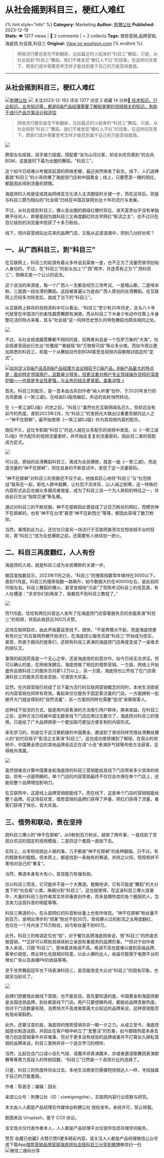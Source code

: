 # 从社会摇到科目三，梗红人难红
{% hint style="info" %}
**Category:** Marketing
**Author:** [刺猬公社](https://www.woshipm.com/u/1271302)
**Published:** 2023-12-19  
**Stats:** 👁️ 1377 views | 💬 2 comments | ⭐ 2 collects
**Tags:** 借势营销,品牌营销,海底捞,社会摇,科目三
**Original:** [View on woshipm.com](https://www.woshipm.com/marketing/5961567.html)
{% endhint %}
> 网络流行梗总是在不断翻新，比如最近的火起来的“科目三”舞蹈，只是，从社会摇到“科目三”舞蹈，我们不难发现“梗红人不红”的现象。在这样的背景下，商家们或许需要思考怎样才能找到属于自己的万能营销套路。

---

## 从社会摇到科目三，梗红人难红

[![](https://image.woshipm.com/wp-files/2021/05/OeH9NDGwaotxmOXGo42L.jpg!/both/72x72)](https://www.woshipm.com/u/1271302)[刺猬公社](https://www.woshipm.com/u/1271302) ![](https://static.woshipm.com/tag/1122_1@2x.png) 关注2023-12-192 评论 1377 浏览 2 收藏 14 分钟[🔗 技术知识、行业知识、业务知识等，都是B端产品经理需要了解和掌握的领域相关的知识，有助于进行产品方案设计和评估](https://ke.qidianla.com/courses/bcpm)

> 网络流行梗总是在不断翻新，比如最近的火起来的“科目三”舞蹈，只是，从社会摇到“科目三”舞蹈，我们不难发现“梗红人不红”的现象。在这样的背景下，商家们或许需要思考怎样才能找到属于自己的万能营销套路。

![](https://image.woshipm.com/2023/04/17/44ede800-dcf5-11ed-a8f2-00163e0b5ff3.png)

胯部左右摇晃，双手接力摇摆，搭配着“汝为山河过客，却总长叹伤离别”的古风BGM，这就是时下最为出圈的舞蹈，“科目三”。

这个如今已经难以考据其起源的网络老梗，最近突然焕发了新生。线下，人们追捧着跳“科目三”的小哥挤爆了海底捞门店和中国黄金；线上，只要愿意一蹭的网红，都能因此得到流量的馈赠。

海底捞的入局是促成其由网络亚文化进入主流圈层的关键一步，而在这背后，则是与科目三颇为相似的“社会摇”已经在中国互联网长达十年的流行与发展。

不过，从社会摇到科目三，爆火且出圈的超级红梗的背后，泼天富贵似乎没有单独赐予任何人，即便是因为跳科目三又再度翻红的古早网红“影流之主”，也不过只在百亿级别的浏览量中揽获了十多万粉丝。

线下，把内容营销玩出花来的品牌门店，又能从这波浪潮中，捞到几分好处呢？

## 一、从广西科目三，到“科目三”

在互联网上，科目三的起源有着众多传说且莫衷一是，也不乏为了流量而冒领创始人身份的。不过，在“科目三”的前头加上“广西”两字，并连贯称之为“广西科目三”，倒确实是一个公认的说法。

这个说法的来源是，每一个广西人一生都会经历三场考试，一是唱山歌，二是嗦米粉，三是跳一段丝滑的舞蹈。这段被普遍认为是由广西人原创的丝滑舞蹈，在互联网上历经多次转变后，就成了当下的“科目三”。

从互联网上鲜存的视频资料中可以看出，“科目三”至少有20年历史，且与八十年代就曾在中国流行的柔性霹雳舞颇有渊源，而从科目三下半身少有动作仅靠上半身整花活的特点来看，其与“社会摇”这一同样历史悠久的特色舞蹈也颇具相同之处。

![](https://image.yunyingpai.com/wp/2023/12/jaBq1m6T33cNWzfkTvVn.jpg)

不过，与社会摇或霹雳舞都不相同的是，前两者尚且是一个包罗万象的“大类”，社会摇甚至因此衍生出“优雅摇”“悬疑摇”和“万物皆可摇”等众多分类。而如今观众更加熟悉的科目三，却是一个从舞蹈动作到BGM甚至连视频内容都相对固定的“定式”。

[![](https://image.woshipm.com/2023/08/02/72b77e4e-30e3-11ee-88e7-00163e0b5ff3.png)如何定义B端产品及B端产品经理方法论相较于C端产品，B端产品最大的特点是：面向特定领域用户，且数量少得多，但更注重对用户专业领域操作流程的深度挖掘——也就是专业性更强，与业务的结合更紧密。查看详情 >](https://ke.qidianla.com/courses/bcpm)

首先，科目三的配乐，是一首本由古风创作者“闻人听書”创作、于2020年发行的古风歌曲《一笑江湖》。在经由DJ版改编后，命运的齿轮悄然转动。

在《一笑江湖DJ版》问世之前，“科目三”虽然也在互联网闻名已久，但却远没有如今的热度。直到2023年2月，为“科目三”的发扬光大做出过重要贡献的达人之一“神不在邯郸”，最开始使用《一笑江湖DJ版》作为其视频内容的配乐。

随后不久，这位专职跳“科目三”的达人就在众多配乐的视频中发现，以《一笑江湖DJ版》作为配乐的视频流量更好，并开始反复复刻流量密码，因此将二者的搭配成为定式。

![](https://image.yunyingpai.com/wp/2023/12/rvhIvPjYHFyK7S6atpdb.jpg)

可以说，原始的丝滑舞蹈科目三，离成为全民爆款，就差一曲《一笑江湖》，而追逐流量的“神不在邯郸”，则在自身的不断尝试中，发现了这一流量密码。

“神不在邯郸”对科目三的贡献还不仅于此，他独具匠心地将“科目三”与“社恐挑战”联系在一起，即在人群中跳舞，让社恐汗流浃背，让i人闻之胆寒。这一特殊的内容形式此后也被众多跟风者借鉴，成为了科目三另一个为人熟知的特征之一，并由此衍生出“指挥交通”等名梗。

通过对科目三的不断挖掘，神不在邯郸因此晋级成了近百万粉丝的网红，而模仿神不在邯郸的，也有“神不在台湾”甚至“神不在新西兰”等等，都因此获得了数万粉丝。

当然，事情到此为止，还仅仅只是另一场流行于互联网甚至仅在短视频平台的狂欢，离“科目三”成为全民爆款之前，还需要有人继续加一把火。

## 二、科目三再度翻红，人人有份

海底捞的入局，就是科目三成为全民爆款的关键一步。

据百度指数显示，2023年11月之前，“科目三”的搜索指数常年维持在3000以下，直到11月底，科目三的搜索指数一路飙升，如今数据大约在40000左右，是此前的10倍左右。科目三舞蹈的爆火，甚至变相地“污染”了驾照考试科目三的信息源，有人吐槽道：“求求你们别再发了，我都找不到科目三教程了。”

![](https://image.yunyingpai.com/wp/2023/12/vBNBNX97KuHKfVtal97T.png)

而11月底，恰恰有两位抖音达人发布了在海底捞门店穿着服务员的衣服表演“科目三”的视频，并因此收获近300万点赞。

这场互联网狂欢，由此开始蔓延至线下。很快，“不是男模点不起，而是海底捞更有性价比”的互联网热梗开始流行，在海底捞让服务员跳“科目三”开始成为现实。甚至，热衷于跟风的食客们，还把有科目三表演的海底捞门店再度变成了一桌难求的排队王。

事情的起因究竟是一个无心之举，还是海底捞的刻意炒作，如今已经无法求证。但可以确认的是，在网络发酵后，海底捞做了相应的借势营销。一方面，网络上开始盛传会跳科目三的服务员月薪1.2万以上，另一方面，海底捞也公开给了在门店表演科目三的服务员现金奖励，可谓皆大欢喜。

显然，在内容营销已经成了当下最为流行的互联网营销概念的同时，本地生活商家的内容营销也同样有奇效。看起来仅仅服务于固定客流量的门店，一方面拥有一批敞开大门就会得到的“自然流量”，另一方面则同样也需要“投流”来换取客人。

这种线下投流的方式，就是用内容表演的方法吸引用户群体，换来收益。在科目三之前，这种方法已经被中国无数家线下门店应用过无数次了，海底捞对科目三的借用，只是给了广大品牌商家一个更加取巧更加方便复制的内容形式。

率先学习的，则是位于武汉黄鹤楼的中国黄金，邀请到了曾经同样凭借丝滑舞技爆火的“初代目摇子”影流之主表演“科目三”，这也成功使其赚到了眼球。在观众的视频中，中国黄金旁边的其他品牌金店正在请“小丑”表演折气球等传统方法获客，显得格外落寞。

![](https://image.yunyingpai.com/wp/2023/12/cGUh8XpbYnX1xEOGFJMs.jpg)

虽然很难去计算中国黄金和海底捞的科目三营销能给其线下门店带来多少具体的收益，但有一点是明确的，单个门店的内容营销最终不仅仅会作用在单个门店上，还能给整个品牌增加影响力。

在互联网中，这是线上品牌营销赋能线下。而在线下，这是单个门店的营销赋能给整个品牌。在这场狂欢里，借势营销的品牌们获得了声量，网红们获得了流量，看客们获得了快乐，皆大欢喜。

## 三、借势和联动，贵在坚持‍‍‍‍

跳科目三爆火的“神不在邯郸”，从0粉到百万粉丝，就做了两件事，一是找到了受观众欢迎的固定的视频模版，二是将这个套路一直拍下去。

实际上，众多短视频达人做的事，几乎都是“神不在邯郸”的各种翻版。只不过，有的精致有的粗糙，但本质上，都是找到一条独有的赛道，并持之以恒，短视频并不害怕对自己的“重复”。

当然，赛道本身有大有小，变现能力有强有弱。

仅以科目三而言，它可能并不是一个大赛道。粗略地讲，它有可能是“舞蹈”的大分类下的“社会摇”小类，再细分到“科目三”。这也就使得，在这波科目三爆火浪潮中，大量的科目三创作者其实并非垂直创作者，而多是蹭热度的各个圈层的人，包含卖力运营抖音的明星等等。

科目三赛道的小，在头部网红的抖音粉丝量上也有所体现。“神不在邯郸”粉丝量不到百万，发明出滑步的“旭某”粉丝不到30万，曾经爆火过的影流之主再度翻红，也仅在一个月内涨了15万粉丝，如今粉丝量不到60万。

此外，科目三的格调定位也“低”，对于餐饮品牌海底捞来说，借“科目三”的热度去做营销，**正好可以帮助其继续树立亲民和重服务的品牌形象。**但对于创作者本人来说，只跳“科目三”，意味着其格调不高。格调不高也就难以接到高端品牌、客单价就低，商业转化也就相对较差。以此火爆的达人，收益可能限于电商平台的增长广告以及直播PK的收益等等。

至于世界舞蹈冠军也下场表演科目三，是否能改变大众对“科目三”的固有印象，也就另当别论了。

![](https://image.yunyingpai.com/wp/2023/12/1XuDqvlz0AK00c2RfwPN.png)

品牌们想要借此做线下营销，也不能盲目。首先要知道的是，中国黄金和海底捞都是全国连锁品牌，到处都是线下门店。用户只要想蹭热闹，都能给品牌贡献热度。但对于门店数量有限，消费频次不高或者距离大众较远的品牌来说，这种营销能否有用尚需斟酌。

此外，还要注意的是，海底捞的借势营销并非一朝一夕之力。从成立至今，海底捞就擅长制造话题，并因此在客户眼中树立了“爱整活”的形象，如今跟随热度本身去借力创造营销事件并非难事。但对于更多没有经验的品牌或者并不打算长久耕耘营销的品牌来说，科目三案例并非一个适合学习的榜样。

当然，比起在店门口请小丑扎气球、请魔术师表演魔术、亦或者邀请歌舞团表演歌舞等等费力高投入的传统招数，“科目三”已然是一个高性价比的选择了。

只是，科目三的热度终将会过去，本地生活商家仍需像短视频达人一样，寻找独属于自己的万能套路。

作者：陈首丞；编辑：园长

来源公众号：刺猬公社（ID：ciweigongshe），互联网内容行业观察与研究。

本文由人人都是产品经理合作媒体@刺猬公社 授权发布，未经许可，禁止转载。

题图来自 Unsplash，基于 CC0 协议。

该文观点仅代表作者本人，人人都是产品经理平台仅提供信息存储空间服务。

赞赏 收藏已收藏2 点赞已赞0更多精彩内容，请关注人人都是产品经理微信公众号或下载App[借势营销](https://www.woshipm.com/tag/%e5%80%9f%e5%8a%bf%e8%90%a5%e9%94%80)[品牌营销](https://www.woshipm.com/tag/%e5%93%81%e7%89%8c%e8%90%a5%e9%94%80)[海底捞](https://www.woshipm.com/tag/%e6%b5%b7%e5%ba%95%e6%8d%9e)[社会摇](https://www.woshipm.com/tag/%e7%a4%be%e4%bc%9a%e6%91%87)[科目三](https://www.woshipm.com/tag/%e7%a7%91%e7%9b%ae%e4%b8%89)[分享到微博](https://service.weibo.com/share/share.php?appkey=2775287854&title=从社会摇到科目三，梗红人难红&url=https://www.woshipm.com/marketing/5961567.html&pic=https://image.woshipm.com/2023/04/17/44ede800-dcf5-11ed-a8f2-00163e0b5ff3.png)微信扫一扫![微信二维码](https://api.pwmqr.com/qrcode/create/?url=https://www.woshipm.com/marketing/5961567.html)分享